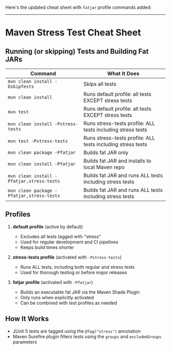 Here's the updated cheat sheet with `fatjar` profile commands added:

---

# Maven Stress Test Cheat Sheet

## Running (or skipping) Tests and Building Fat JARs

| Command                                   | What It Does                                                |
|-------------------------------------------|-------------------------------------------------------------|
| `mvn clean install -DskipTests`           | Skips all tests                                             |
| `mvn clean install`                       | Runs default profile: all tests EXCEPT stress tests         |
| `mvn test`                                | Runs default profile: all tests EXCEPT stress tests         |
| `mvn clean install -Pstress-tests`        | Runs stress-tests profile: ALL tests including stress tests |
| `mvn test -Pstress-tests`                 | Runs stress-tests profile: ALL tests including stress tests |
| `mvn clean package -Pfatjar`              | Builds fat JAR only                                         |
| `mvn clean install -Pfatjar`              | Builds fat JAR and installs to local Maven repo             |
| `mvn clean install -Pfatjar,stress-tests` | Builds fat JAR and runs ALL tests including stress tests    |
| `mvn clean package -Pfatjar,stress-tests` | Builds fat JAR and runs ALL tests including stress tests    |

## Profiles

1. **default profile** (active by default)

    * Excludes all tests tagged with "stress"
    * Used for regular development and CI pipelines
    * Keeps build times shorter

2. **stress-tests profile** (activated with `-Pstress-tests`)

    * Runs ALL tests, including both regular and stress tests
    * Used for thorough testing or before major releases

3. **fatjar profile** (activated with `-Pfatjar`)

    * Builds an executable fat JAR via the Maven Shade Plugin
    * Only runs when explicitly activated
    * Can be combined with test profiles as needed

## How It Works

* JUnit 5 tests are tagged using the `@Tag("stress")` annotation
* Maven Surefire plugin filters tests using the `groups` and `excludedGroups` parameters